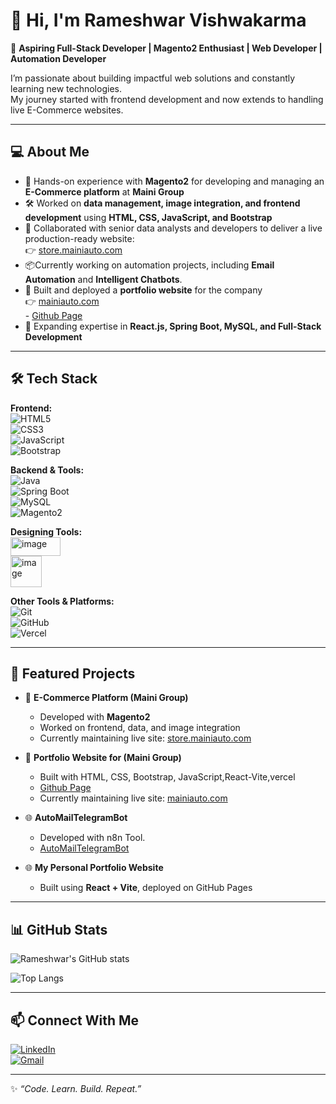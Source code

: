 # 👋 Hi, I'm Rameshwar Vishwakarma  

🚀 **Aspiring Full-Stack Developer | Magento2 Enthusiast | Web Developer | Automation Developer**  

I’m passionate about building impactful web solutions and constantly learning new technologies.  
My journey started with frontend development and now extends to handling live E-Commerce websites.  

---

## 💻 About Me  
- 🌟 Hands-on experience with **Magento2** for developing and managing an **E-Commerce platform** at **Maini Group**  
- 🛠️ Worked on **data management, image integration, and frontend development** using **HTML, CSS, JavaScript, and Bootstrap**  
- 🤝 Collaborated with senior data analysts and developers to deliver a live production-ready website:  
  👉 [store.mainiauto.com](https://store.mainiauto.com/)  
- 📦Currently working on automation projects, including **Email Automation** and **Intelligent Chatbots**.
- 🎨 Built and deployed a **portfolio website** for the company  
  👉 [mainiauto.com](https://reactjs-36wr.vercel.app/)  
        - [Github Page](https://github.com/rvcjourney/reactjs)
- 🚀 Expanding expertise in **React.js, Spring Boot, MySQL, and Full-Stack Development**  

---

## 🛠️ Tech Stack  

**Frontend:**  
![HTML5](https://img.shields.io/badge/HTML5-E34F26?style=for-the-badge&logo=html5&logoColor=white)  
![CSS3](https://img.shields.io/badge/CSS3-1572B6?style=for-the-badge&logo=css3&logoColor=white)  
![JavaScript](https://img.shields.io/badge/JavaScript-F7DF1E?style=for-the-badge&logo=javascript&logoColor=black)  
![Bootstrap](https://img.shields.io/badge/Bootstrap-563D7C?style=for-the-badge&logo=bootstrap&logoColor=white)  

**Backend & Tools:**  
![Java](https://img.shields.io/badge/Java-ED8B00?style=for-the-badge&logo=openjdk&logoColor=white)  
![Spring Boot](https://img.shields.io/badge/SpringBoot-6DB33F?style=for-the-badge&logo=springboot&logoColor=white)  
![MySQL](https://img.shields.io/badge/MySQL-005C84?style=for-the-badge&logo=mysql&logoColor=white)  
![Magento2](https://img.shields.io/badge/Magento-EE672F?style=for-the-badge&logo=magento&logoColor=white)  

**Designing Tools:**  
<img width="80" height="30" alt="image" src="https://github.com/user-attachments/assets/de7879bf-0e26-4272-8108-eb0b2da7357f" /> <br/>
<img width="50" height="50" alt="image" src="https://github.com/user-attachments/assets/8c3f37ce-596d-47da-a3ce-4d0ee8593031" />


**Other Tools & Platforms:**  
![Git](https://img.shields.io/badge/Git-F05032?style=for-the-badge&logo=git&logoColor=white)  
![GitHub](https://img.shields.io/badge/GitHub-181717?style=for-the-badge&logo=github&logoColor=white)  
![Vercel](https://img.shields.io/badge/Vercel-000000?style=for-the-badge&logo=vercel&logoColor=white)  

---

## 📌 Featured Projects  

- 🛒 **E-Commerce Platform (Maini Group)**  
  - Developed with **Magento2**  
  - Worked on frontend, data, and image integration  
  - Currently maintaining live site: [store.mainiauto.com](https://store.mainiauto.com/)  

- 🎨 **Portfolio Website for (Maini Group)**  
  - Built with HTML, CSS, Bootstrap, JavaScript,React-Vite,vercel
  - [Github Page](https://github.com/rvcjourney/reactjs)
  - Currently maintaining live site: [mainiauto.com](https://reactjs-36wr.vercel.app/)  

- 🌐 **AutoMailTelegramBot**
  - Developed with n8n Tool.
  - [AutoMailTelegramBot](https://github.com/rvcjourney/AutoMailTelegram)

- 🌐 **My Personal Portfolio Website**  
  - Built using **React + Vite**, deployed on GitHub Pages  

---

## 📊 GitHub Stats  

![Rameshwar's GitHub stats](https://github-readme-stats.vercel.app/api?username=rvcjourney&show_icons=true&theme=radical)  

![Top Langs](https://github-readme-stats.vercel.app/api/top-langs/?username=rvcjourney&layout=compact&theme=radical)  

---

## 📫 Connect With Me  

[![LinkedIn](https://img.shields.io/badge/LinkedIn-0A66C2?style=for-the-badge&logo=linkedin&logoColor=white)](https://www.linkedin.com/in/your-linkedin)  
[![Gmail](https://img.shields.io/badge/Gmail-D14836?style=for-the-badge&logo=gmail&logoColor=white)](mailto:ramvish958@gmail.com)  

---
✨ *“Code. Learn. Build. Repeat.”*  

